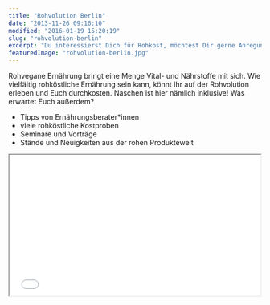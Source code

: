 ```yaml
---
title: "Rohvolution Berlin"
date: "2013-11-26 09:16:10"
modified: "2016-01-19 15:20:19"
slug: "rohvolution-berlin"
excerpt: "Du interessierst Dich für Rohkost, möchtest Dir gerne Anregungen holen und Dich von ExpertInnen beraten lassen? Dann bist Du auf der Rohvolution genau richtig!"
featuredImage: "rohvolution-berlin.jpg"
---
```


Rohvegane Ernährung bringt eine Menge Vital- und Nährstoffe mit sich. Wie vielfältig rohköstliche Ernährung sein kann, könnt Ihr auf der Rohvolution erleben und Euch durchkosten. Naschen ist hier nämlich inklusive! Was erwartet Euch außerdem?

*   Tipps von Ernährungsberater\*innen
*   viele rohköstliche Kostproben
*   Seminare und Vorträge
*   Stände und Neuigkeiten aus der rohen Produktewelt

<iframe src="//player.vimeo.com/video/43356650" width="500" height="281"></iframe>